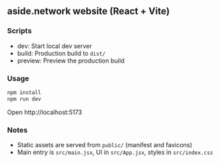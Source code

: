 ## aside.network website (React + Vite)

### Scripts

- dev: Start local dev server
- build: Production build to `dist/`
- preview: Preview the production build

### Usage

```bash
npm install
npm run dev
```

Open http://localhost:5173

### Notes

- Static assets are served from `public/` (manifest and favicons)
- Main entry is `src/main.jsx`, UI in `src/App.jsx`, styles in `src/index.css`

